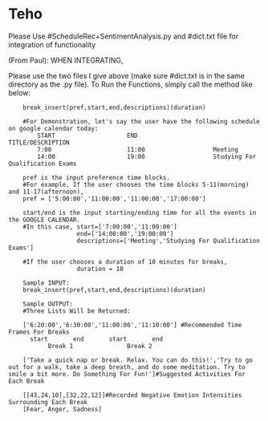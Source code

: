 # Teho

Please Use #ScheduleRec+SentimentAnalysis.py and #dict.txt file for integration of functionality

(From Paul): WHEN INTEGRATING,

Please use the two files I give above (make sure #dict.txt is in the same directory as the .py file).
To Run the Functions, simply call the method like below:
        
        break_insert(pref,start,end,descriptions)(duration)
        
        #For Demonstration, let's say the user have the following schedule on google calendar today:
            START                    END                     TITLE/DESCRIPTION
            7:00                     11:00                   Meeting
            14:00                    19:00                   Studying For Qualification Exams
            
        pref is the input preference time blocks.
        #For example, If the user chooses the time blocks 5-11(morning) and 11-17(afternoon),
        pref = ['5:00:00','11:00:00','11:00:00','17:00:00']
        
        start/end is the input starting/ending time for all the events in the GOOGLE CALENDAR.
        #In this case, start=['7:00:00','11:00:00']
                       end=['14:00:00','19:00:00']
                       descriptions=['Meeting','Studying For Qualification Exams']
        
        #If the user chooses a duration of 10 minutes for breaks,
                       duration = 10
        
        Sample INPUT:
        break_insert(pref,start,end,descriptions)(duration)
        
        Sample OUTPUT:
        #Three Lists Will be Returned:
        
        ['6:20:00','6:30:00','11:00:00','11:10:00'] #Recommended Time Frames For Breaks 
          start       end       start       end
               Break 1               Break 2
        
        ['Take a quick nap or break. Relax. You can do this!','Try to go out for a walk, take a deep breath, and do some meditation. Try to smile a bit more. Do Something For Fun!']#Suggested Activities For Each Break
        
        [[43,24,10],[32,22,12]]#Recorded Negative Emotion Intensities Surrounding Each Break
        [Fear, Anger, Sadness]
        
